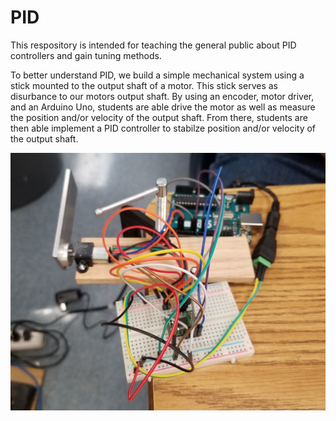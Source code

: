 # PID

This respository is intended for teaching the general public about PID controllers and gain tuning methods.

To better understand PID, we build a simple mechanical system using a stick mounted to the output shaft of a motor. This stick serves as disurbance to our motors output shaft. By using an encoder, motor driver, and an Arduino Uno, students are able drive the motor as well as measure the position and/or velocity of the output shaft. From there, students are then able implement a PID controller to stabilze position and/or velocity of the output shaft.

![PID Setup](/Documents/PID_Setup.jpg?raw=true "PID Setup")